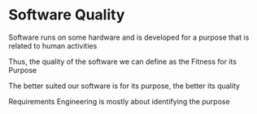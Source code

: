 # Software Quality

Software runs on some hardware and is developed for a purpose that is related to human activities

Thus, the quality of the software we can define as the Fitness for its Purpose

The better suited our software is for its purpose, the better its quality

Requirements Engineering is mostly about identifying the purpose

